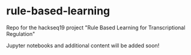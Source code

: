 # rule-based-learning
Repo for the hackseq19 project "Rule Based Learning for Transcriptional Regulation"

Jupyter notebooks and additional content will be added soon!
